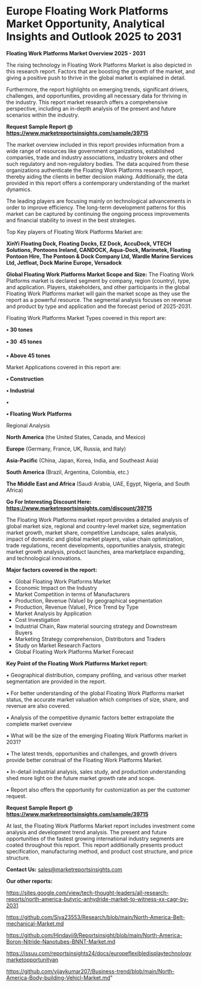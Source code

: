 # Europe Floating Work Platforms Market Opportunity, Analytical Insights and Outlook 2025 to 2031

<Strong> Floating Work Platforms Market Overview 2025 - 2031</strong>

The rising technology in Floating Work Platforms Market is also depicted in this research report. Factors that are boosting the growth of the market, and giving a positive push to thrive in the global market is explained in detail.

Furthermore, the report highlights on emerging trends, significant drivers, challenges, and opportunities, providing all necessary data for thriving in the industry. This report market research offers a comprehensive perspective, including an in-depth analysis of the present and future scenarios within the industry.

<strong>Request Sample Report @ <a href=https://www.marketreportsinsights.com/sample/39715>https://www.marketreportsinsights.com/sample/39715</a></strong>

The market overview included in this report provides information from a wide range of resources like government organizations, established companies, trade and industry associations, industry brokers and other such regulatory and non-regulatory bodies. The data acquired from these organizations authenticate the Floating Work Platforms research report, thereby aiding the clients in better decision making. Additionally, the data provided in this report offers a contemporary understanding of the market dynamics.

The leading players are focusing mainly on technological advancements in order to improve efficiency. The long-term development patterns for this market can be captured by continuing the ongoing process improvements and financial stability to invest in the best strategies.

Top Key players of Floating Work Platforms Market are:

<strong>XinYi Floating Dock, Floating Docks, EZ Dock, AccuDock, VTECH Solutions, Pontoons Ireland, CANDOCK, Aqua-Dock, Marinetek, Floating Pontoon Hire, The Pontoon & Dock Company Ltd, Wardle Marine Services Ltd, Jetfloat, Dock Marine Europe, Versadock</strong>

<strong><b>Global Floating Work Platforms Market Scope and Size:</b></strong>
The Floating Work Platforms market is declared segment by company, region (country), type, and application. Players, stakeholders, and other participants in the global Floating Work Platforms market will gain the market scope as they use the report as a powerful resource. The segmental analysis focuses on revenue and product by type and application and the forecast period of 2025-2031.

Floating Work Platforms Market Types covered in this report are:

<strong>•  30 tones

•  30  45 tones

•  Above 45 tones</strong>

Market Applications covered in this report are:

<strong>•  Construction

•  Industrial

•  

•  Floating Work Platforms</strong> 

Regional Analysis

<strong>North America</strong> (the United States, Canada, and Mexico)

<strong>Europe</strong> (Germany, France, UK, Russia, and Italy)

<strong>Asia-Pacific</strong> (China, Japan, Korea, India, and Southeast Asia)

<strong>South America</strong> (Brazil, Argentina, Colombia, etc.)

<strong>The Middle East and Africa</strong> (Saudi Arabia, UAE, Egypt, Nigeria, and South Africa)

<strong>Go For Interesting Discount Here: <a href=https://www.marketreportsinsights.com/discount/39715>https://www.marketreportsinsights.com/discount/39715</a></strong>

The Floating Work Platforms market report provides a detailed analysis of global market size, regional and country-level market size, segmentation market growth, market share, competitive Landscape, sales analysis, impact of domestic and global market players, value chain optimization, trade regulations, recent developments, opportunities analysis, strategic market growth analysis, product launches, area marketplace expanding, and technological innovations.

<strong><b>Major factors covered in the report:</b></strong>
<ul>
  <li>Global Floating Work Platforms Market </li>
  <li>Economic Impact on the Industry</li>
  <li>Market Competition in terms of Manufacturers</li>
  <li>Production, Revenue (Value) by geographical segmentation</li>
  <li>Production, Revenue (Value), Price Trend by Type</li>
  <li>Market Analysis by Application</li>
  <li>Cost Investigation</li>
  <li>Industrial Chain, Raw material sourcing strategy and Downstream Buyers</li>
  <li>Marketing Strategy comprehension, Distributors and Traders</li>
  <li>Study on Market Research Factors</li>
  <li>Global Floating Work Platforms Market Forecast</li>
</ul>

<strong><b>Key Point of the Floating Work Platforms Market report:</b></strong>

• Geographical distribution, company profiling, and various other market segmentation are provided in the report.

• For better understanding of the global Floating Work Platforms market status, the accurate market valuation which comprises of size, share, and revenue are also covered.

• Analysis of the competitive dynamic factors better extrapolate the complete market overview

• What will be the size of the emerging Floating Work Platforms market in 2031?

• The latest trends, opportunities and challenges, and growth drivers provide better construal of the Floating Work Platforms Market.

• In-detail industrial analysis, sales study, and production understanding shed more light on the future market growth rate and scope.

• Report also offers the opportunity for customization as per the customer request.

<strong>Request Sample Report @ <a href=https://www.marketreportsinsights.com/sample/39715>https://www.marketreportsinsights.com/sample/39715</a></strong>

At last, the Floating Work Platforms Market report includes investment come analysis and development trend analysis. The present and future opportunities of the fastest growing international industry segments are coated throughout this report. This report additionally presents product specification, manufacturing method, and product cost structure, and price structure.

<strong>Contact Us:</strong>
sales@marketreportsinsights.com

<strong>Our other reports:</strong>

<a href=https://sites.google.com/view/tech-thought-leaders/all-research-reports/north-america-butyric-anhydride-market-to-witness-xx-cagr-by-2031>https://sites.google.com/view/tech-thought-leaders/all-research-reports/north-america-butyric-anhydride-market-to-witness-xx-cagr-by-2031</a>

<a href=https://github.com/Siya23553/Research/blob/main/North-America-Belt-mechanical-Market.md>https://github.com/Siya23553/Research/blob/main/North-America-Belt-mechanical-Market.md</a>

<a href=https://github.com/Hindavii9/Reportsinsight/blob/main/North-America-Boron-Nitride-Nanotubes-BNNT-Market.md>https://github.com/Hindavii9/Reportsinsight/blob/main/North-America-Boron-Nitride-Nanotubes-BNNT-Market.md</a>

<a href=https://issuu.com/reportsinsights24/docs/europeflexibledisplaytechnologymarketopportunityan>https://issuu.com/reportsinsights24/docs/europeflexibledisplaytechnologymarketopportunityan</a>

<a href=https://github.com/vijaykumar207/Business-trend/blob/main/North-America-Body-building-Vehicl-Market.md>https://github.com/vijaykumar207/Business-trend/blob/main/North-America-Body-building-Vehicl-Market.md</a>"
